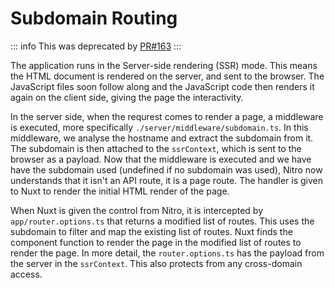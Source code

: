 # Subdomain Routing 

::: info
This was deprecated by [PR#163](https://github.com/icdocsoc/ichack/pull/163)
:::

The application runs in the Server-side rendering (SSR) mode. This means the HTML document is rendered on the server, and sent to the browser. The JavaScript files soon follow along and the JavaScript code then renders it again on the client side, giving the page the interactivity. 

In the server side, when the requrest comes to render a page, a middleware is executed, more specifically `./server/middleware/subdomain.ts`. In this middleware, we analyse the hostname and extract the subdomain from it. The subdomain is then attached to the `ssrContext`, which is sent to the browser as a payload. Now that the middleware is executed and we have have the subdomain used (undefined if no subdomain was used), Nitro now understands that it isn't an API route, it is a page route. The handler is given to Nuxt to render the initial HTML render of the page.

When Nuxt is given the control from Nitro, it is intercepted by `app/router.options.ts` that returns a modified list of routes. This uses the subdomain to filter and map the existing list of routes. Nuxt finds the component function to render the page in the modified list of routes to render the page. In more detail, the `router.options.ts` has the payload from the server in the `ssrContext`. This also protects from any cross-domain access.